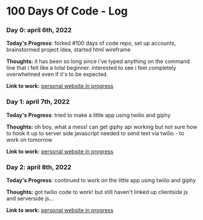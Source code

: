 # 100 Days Of Code - Log

### Day 0: april 6th, 2022 

**Today's Progress**: forked #100 days of code repo, set up accounts, brainstormed project idea, started html wireframe

**Thoughts:** it has been so long since i've typed anything on the command line that i felt like a total beginner. interested to see i feel completely overwhelmed even if it's to be expected.

**Link to work:** [personal website in progress](https://github.com/the-color-of-pomegranates/website)

### Day 1: april 7th, 2022 

**Today's Progress**: tried to make a little app using twilio and giphy

**Thoughts:** oh boy, what a mess! can get giphy api working but not sure how to hook it up to server side javascript needed to send text via twilio - to work on tomorrow

**Link to work:** [personal website in progress](https://github.com/the-color-of-pomegranates/finger-touch.git)

### Day 2: april 8th, 2022 

**Today's Progress**: continued to work on the little app using twilio and giphy

**Thoughts:** got twilio code to work! but still haven't linked up clientside js and serverside js...

**Link to work:** [personal website in progress](https://github.com/the-color-of-pomegranates/finger-touch.git)

